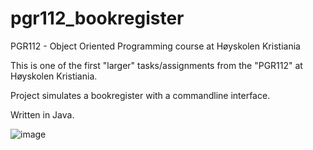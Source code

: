 # pgr112_bookregister

PGR112 - Object Oriented Programming course at Høyskolen Kristiania

This is one of the first "larger" tasks/assignments from the "PGR112" at Høyskolen Kristiania.

Project simulates a bookregister with a commandline interface.

Written in Java.


![image](https://user-images.githubusercontent.com/24465003/150104962-697f968d-d0d5-4275-9341-17a974ea14af.png)

